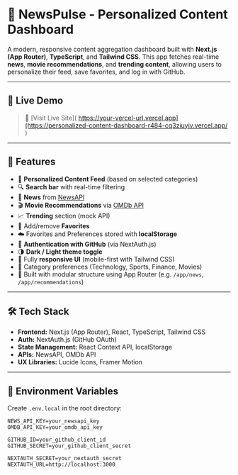# 📰 NewsPulse - Personalized Content Dashboard

A modern, responsive content aggregation dashboard built with **Next.js (App Router)**, **TypeScript**, and **Tailwind CSS**. This app fetches real-time **news**, **movie recommendations**, and **trending content**, allowing users to personalize their feed, save favorites, and log in with GitHub.

---

## 🔗 Live Demo

> 🚀 [Visit Live Site]( https://your-vercel-url.vercel.app](https://personalized-content-dashboard-r484-cq3zjuyiv.vercel.app/ )



---

## 🚀 Features

- 🧠 **Personalized Content Feed** (based on selected categories)
- 🔍 **Search bar** with real-time filtering
- 📰 **News** from [NewsAPI](https://newsapi.org/)
- 🎬 **Movie Recommendations** via [OMDb API](https://www.omdbapi.com/)
- 📈 **Trending** section (mock API)
- 💖 Add/remove **Favorites**
- ☁️ Favorites and Preferences stored with **localStorage**
- 🔐 **Authentication with GitHub** (via NextAuth.js)
- 🌗 **Dark / Light theme toggle**
- 📱 Fully **responsive UI** (mobile-first with Tailwind CSS)
- 🎯 Category preferences (Technology, Sports, Finance, Movies)
- 🧩 Built with modular structure using App Router (e.g. `/app/news`, `/app/recommendations`)

---

## 🛠️ Tech Stack

- **Frontend:** Next.js (App Router), React, TypeScript, Tailwind CSS
- **Auth:** NextAuth.js (GitHub OAuth)
- **State Management:** React Context API, localStorage
- **APIs:** NewsAPI, OMDb API
- **UX Libraries:** Lucide Icons, Framer Motion

---

## 🧪 Environment Variables

Create `.env.local` in the root directory:

```env
NEWS_API_KEY=your_newsapi_key
OMDB_API_KEY=your_omdb_api_key

GITHUB_ID=your_github_client_id
GITHUB_SECRET=your_github_client_secret

NEXTAUTH_SECRET=your_nextauth_secret
NEXTAUTH_URL=http://localhost:3000



